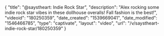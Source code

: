 {
    "title": "@saystheart: Indie Rock Star",
    "description": "Alex rocking some indie rock star vibes in these dollhouse overalls! Fall fashion is the best!",
    "videoid": "180250359",
    "date_created": "1539669041",
    "date_modified": "1546466785",
    "type": "captivate",
    "layout": "video",
    "url": "\/v\/saystheart-indie-rock-star\/180250359"
}